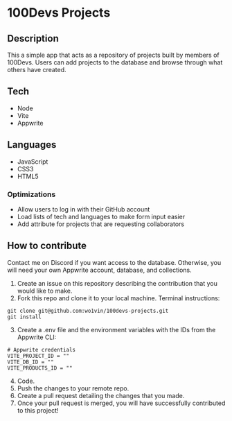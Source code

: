 # 100Devs Projects

## Description
This a simple app that acts as a repository of projects built by members of 100Devs.
Users can add projects to the database and browse through what others have created.

## Tech
- Node
- Vite
- Appwrite

## Languages
- JavaScript
- CSS3
- HTML5

### Optimizations
- Allow users to log in with their GitHub account
- Load lists of tech and languages to make form input easier
- Add attribute for projects that are requesting collaborators

## How to contribute
Contact me on Discord if you want access to the database. Otherwise, you will need your own Appwrite account, database, and collections.
1. Create an issue on this repository describing the contribution that you would like to make.
2. Fork this repo and clone it to your local machine.
Terminal instructions:
```
git clone git@github.com:wo1vin/100devs-projects.git
git install
```
3. Create a .env file and the environment variables with the IDs from the Appwrite CLI:
```
# Appwrite credentials
VITE_PROJECT_ID = ""
VITE_DB_ID = ""
VITE_PRODUCTS_ID = ""
```
4. Code.
5. Push the changes to your remote repo.
6. Create a pull request detailing the changes that you made.
7. Once your pull request is merged, you will have successfully contributed to this project!
